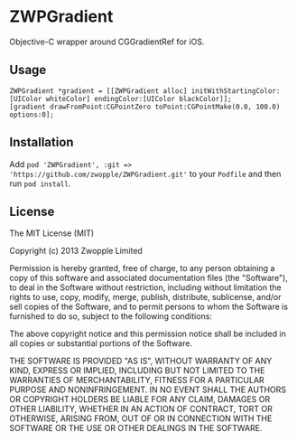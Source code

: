 # ZWPGradient

Objective-C wrapper around CGGradientRef for iOS.

## Usage

```objc
ZWPGradient *gradient = [[ZWPGradient alloc] initWithStartingColor:[UIColor whiteColor] endingColor:[UIColor blackColor]];
[gradient drawFromPoint:CGPointZero toPoint:CGPointMake(0.0, 100.0) options:0];
```

## Installation

Add `pod 'ZWPGradient', :git => 'https://github.com/zwopple/ZWPGradient.git'` to your `Podfile` and then run `pod install`.

## License

The MIT License (MIT)

Copyright (c) 2013 Zwopple Limited

Permission is hereby granted, free of charge, to any person obtaining a copy of
this software and associated documentation files (the "Software"), to deal in
the Software without restriction, including without limitation the rights to
use, copy, modify, merge, publish, distribute, sublicense, and/or sell copies of
the Software, and to permit persons to whom the Software is furnished to do so,
subject to the following conditions:

The above copyright notice and this permission notice shall be included in all
copies or substantial portions of the Software.

THE SOFTWARE IS PROVIDED "AS IS", WITHOUT WARRANTY OF ANY KIND, EXPRESS OR
IMPLIED, INCLUDING BUT NOT LIMITED TO THE WARRANTIES OF MERCHANTABILITY, FITNESS
FOR A PARTICULAR PURPOSE AND NONINFRINGEMENT. IN NO EVENT SHALL THE AUTHORS OR
COPYRIGHT HOLDERS BE LIABLE FOR ANY CLAIM, DAMAGES OR OTHER LIABILITY, WHETHER
IN AN ACTION OF CONTRACT, TORT OR OTHERWISE, ARISING FROM, OUT OF OR IN
CONNECTION WITH THE SOFTWARE OR THE USE OR OTHER DEALINGS IN THE SOFTWARE.